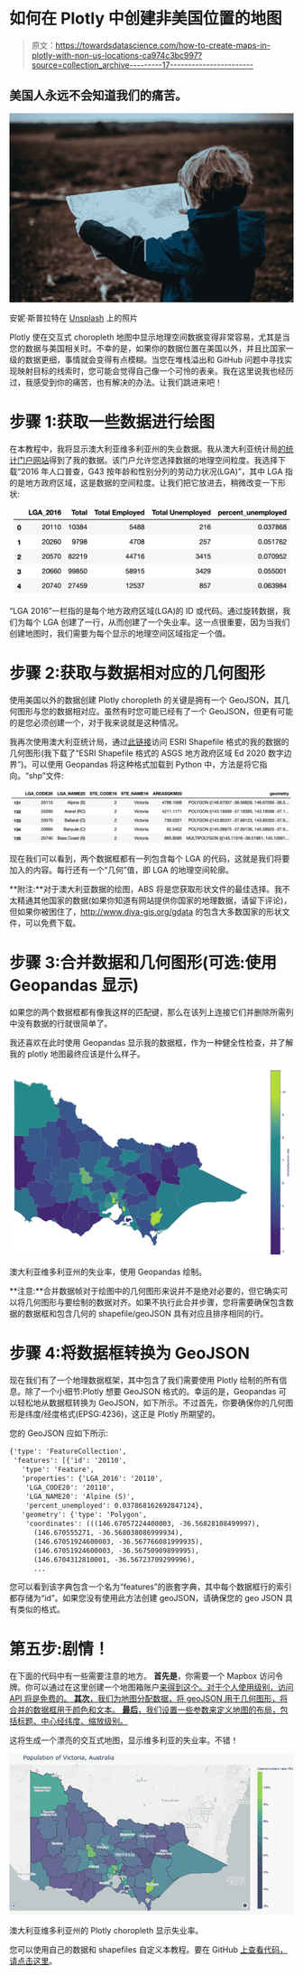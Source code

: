 # 如何在 Plotly 中创建非美国位置的地图

> 原文：<https://towardsdatascience.com/how-to-create-maps-in-plotly-with-non-us-locations-ca974c3bc997?source=collection_archive---------17----------------------->

## 美国人永远不会知道我们的痛苦。

![](img/41873531214f799665f7a947f5cdc169.png)

安妮·斯普拉特在 [Unsplash](https://unsplash.com?utm_source=medium&utm_medium=referral) 上的照片

Plotly 使在交互式 choropleth 地图中显示地理空间数据变得非常容易，尤其是当您的数据与美国相关时。不幸的是，如果你的数据位置在美国以外，并且比国家一级的数据更细，事情就会变得有点模糊。当您在堆栈溢出和 GitHub 问题中寻找实现映射目标的线索时，您可能会觉得自己像一个可怜的表亲。我在这里说我也经历过，我感受到你的痛苦，也有解决的办法。让我们跳进来吧！

# 步骤 1:获取一些数据进行绘图

在本教程中，我将显示澳大利亚维多利亚州的失业数据。我从澳大利亚统计局[的统计门户网站](http://stat.data.abs.gov.au/)得到了我的数据。该门户允许您选择数据的地理空间粒度。我选择下载“2016 年人口普查，G43 按年龄和性别分列的劳动力状况(LGA)”，其中 LGA 指的是地方政府区域，这是数据的空间粒度。让我们把它放进去，稍微改变一下形状:

![](img/6715ccbbdd5859ecc8cd12d7f7a63746.png)

“LGA 2016”一栏指的是每个地方政府区域(LGA)的 ID 或代码。通过旋转数据，我们为每个 LGA 创建了一行，从而创建了一个失业率。这一点很重要，因为当我们创建地图时，我们需要为每个显示的地理空间区域指定一个值。

# 步骤 2:获取与数据相对应的几何图形

使用美国以外的数据创建 Plotly choropleth 的关键是拥有一个 GeoJSON，其几何图形与您的数据相对应。虽然有时您可能已经有了一个 GeoJSON，但更有可能的是您必须创建一个，对于我来说就是这种情况。

我再次使用澳大利亚统计局，通过[此链接](https://www.abs.gov.au/AUSSTATS/abs@.nsf/DetailsPage/1270.0.55.003June%202020?OpenDocument)访问 ESRI Shapefile 格式的我的数据的几何图形(我下载了“ESRI Shapefile 格式的 ASGS 地方政府区域 Ed 2020 数字边界”)。可以使用 Geopandas 将这种格式加载到 Python 中，方法是将它指向。“shp”文件:

![](img/26a9611ecc516def7f87d4f0aa6a44ae.png)

现在我们可以看到，两个数据框都有一列包含每个 LGA 的代码，这就是我们将要加入的内容。每行还有一个“几何”值，即 LGA 的地理空间轮廓。

**附注:**对于澳大利亚数据的绘图，ABS 将是您获取形状文件的最佳选择。我不太精通其他国家的数据(如果你知道有网站提供你国家的地理数据，请留下评论)，但如果你被困住了，http://www.diva-gis.org/gdata 的包含大多数国家的形状文件，可以免费下载。

# 步骤 3:合并数据和几何图形(可选:使用 Geopandas 显示)

如果您的两个数据框都有像我这样的匹配键，那么在该列上连接它们并删除所需列中没有数据的行就很简单了。

我还喜欢在此时使用 Geopandas 显示我的数据框，作为一种健全性检查，并了解我的 plotly 地图最终应该是什么样子。

![](img/838a9302b5509b47198ff3399175d9aa.png)

澳大利亚维多利亚州的失业率，使用 Geopandas 绘制。

**注意:**合并数据帧对于绘图中的几何图形来说并不是绝对必要的，但它确实可以将几何图形与要绘制的数据对齐。如果不执行此合并步骤，您将需要确保包含数据的数据框和包含几何的 shapefile/geoJSON 具有对应且排序相同的行。

# 步骤 4:将数据框转换为 GeoJSON

现在我们有了一个地理数据框架，其中包含了我们需要使用 Plotly 绘制的所有信息。除了一个小细节:Plotly 想要 GeoJSON 格式的。幸运的是，Geopandas 可以轻松地从数据框转换为 GeoJSON，如下所示。不过首先，你要确保你的几何图形是纬度/经度格式(EPSG:4236)，这正是 Plotly 所期望的。

您的 GeoJSON 应如下所示:

```
{'type': 'FeatureCollection',
 'features': [{'id': '20110',
   'type': 'Feature',
   'properties': {'LGA_2016': '20110',
    'LGA_CODE20': '20110',
    'LGA_NAME20': 'Alpine (S)',
    'percent_unemployed': 0.037868162692847124},
   'geometry': {'type': 'Polygon',
    'coordinates': (((146.67057224400003, -36.56828108499997),
      (146.670555271, -36.568038086999934),
      (146.67051924600003, -36.567766081999935),
      (146.67051924600003, -36.56750909899995),
      (146.6704312810001, -36.56723709299996),
      ...
```

您可以看到该字典包含一个名为“features”的嵌套字典，其中每个数据框行的索引都存储为“id”。如果您没有使用此方法创建 geoJSON，请确保您的 geo JSON 具有类似的格式。

# 第五步:剧情！

在下面的代码中有一些需要注意的地方。
**首先是**，你需要一个 Mapbox 访问令牌。你可以通过在这里创建一个地图箱账户[来得到这个。对于个人使用级别，访问 API 将是免费的。
**其次**，我们为地图分配数据，将 geoJSON 用于几何图形，将合并的数据框用于颜色和文本。
**最后**，我们设置一些参数来定义地图的布局，包括标题、中心经纬度、缩放级别。](https://account.mapbox.com/access-tokens/)

这将生成一个漂亮的交互式地图，显示维多利亚的失业率。不错！

![](img/1aa49c2b259da2ac971b05b5569999e4.png)

澳大利亚维多利亚州的 Plotly choropleth 显示失业率。

您可以使用自己的数据和 shapefiles 自定义本教程。要在 GitHub [上查看代码，请点击这里](https://github.com/KerryHalupka/plotly_choropleth)。